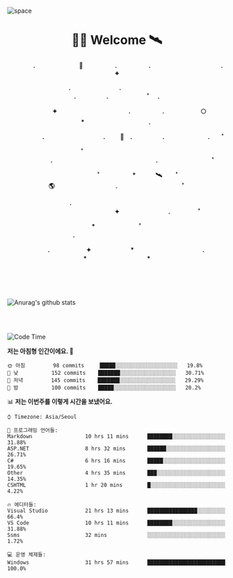 ![space](https://user-images.githubusercontent.com/93513959/153272999-db6423b1-a80f-4b72-bf4c-7be2c9d6d328.png)



<h1 align="center">👨‍🚀 Welcome  🛰︎</h1>
<h4 align='center'>
<p align="center">　　　　.　　　　　　  　🌠　　　   　. 　　　　　.　　　　　　　　　　　  . 　　　 　       ✦     </p>
<p align="center">.　　　　　　　　.　　  　　　　  　 　　　　　　　　　　　.　　　　　.　　　　   　 ﾟ             　.        </p>
<p align="center">　　　　✦　　　　　  　　　　    　. 　　　　　.　　　　　　🌕　*　　　　　　　　　　  . 　　　 　            </p>
<p align="center">　　  　         　　. 　　　　   　 　　　.     　   　🚀　.　　　　　.　　　   　　　 .             　 ﾟ   </p>
<p align="center">　　ﾟ　　　　　　　　  　　　　   　 　　　　.　　　　　　　　　　　　　　　　　.   　　　            　  　　　ﾟ</p>
<p align="center"> 　　　　　　　ﾟ　　　 　　*　　   🛰︎　 　ﾟ　　　　🌎　　　　　　　　　　.　　　　　　　   　　  ﾟ          　   </p>
<p align="center">.　　　　　　　　　　  　　　　   　 　　　　　　　　　　　　 ✦　　　　　　　　.　   　　             ﾟ　  　　   </p>
<p align="center">　　　*　　　　　　  　ﾟ　　   　 　　　　.　　　　　　　　　　　　　　　　   　　            　  　　            </p>
<p align="center">　　　.　　　　　　✦  　　　　　   *　 　　　　　　　　　　.　　　　　　　*　　　　　   　              　  　*　  </p>

<!--[![spotify-github-profile](https://spotify-github-profile.vercel.app/api/view?uid=316vepr7x7ia45xvcuqyysvtmpfe&cover_image=true&theme=novatorem&bar_color=37bac3&bar_color_cover=false)](https://spotify-github-profile.vercel.app/api/view?uid=316vepr7x7ia45xvcuqyysvtmpfe&redirect=true)-->

</h4>

<br>
<br>
<br>


<!--![Top Langs](https://github-readme-stats.vercel.app/api/top-langs/?username=KYJKY&layout=compact&theme=tokyonight)-->


<p align="left">

![Anurag's github stats](https://github-readme-stats.vercel.app/api?username=KYJKY&show_icons=true&theme=tokyonight)

<!--<img src="https://github-readme-stats.vercel.app/api/top-langs?username=KYJKY&show_icons=true&locale=en&layout=compact&theme=radical" alt="KYJKY" />-->
<!--<img src="https://github-readme-stats.vercel.app/api?username=KYJKY&show_icons=true&locale=en&theme=radical" alt="KYJKY" />--> <br><br></p>

<!--START_SECTION:waka-->
![Code Time](http://img.shields.io/badge/Code%20Time-1%2C003%20hrs%2049%20mins-blue)

**저는 아침형 인간이에요. 🐤** 

```text
🌞 아침         98 commits     █████░░░░░░░░░░░░░░░░░░░░   19.8% 
🌆 낮　         152 commits    ███████░░░░░░░░░░░░░░░░░░   30.71% 
🌃 저녁         145 commits    ███████░░░░░░░░░░░░░░░░░░   29.29% 
🌙 밤　         100 commits    █████░░░░░░░░░░░░░░░░░░░░   20.2%

```


📊 **저는 이번주를 이렇게 시간을 보냈어요.** 

```text
⌚︎ Timezone: Asia/Seoul

💬 프로그래밍 언어들: 
Markdown                 10 hrs 11 mins      ████████░░░░░░░░░░░░░░░░░   31.88% 
ASP.NET                  8 hrs 32 mins       ██████░░░░░░░░░░░░░░░░░░░   26.71% 
C#                       6 hrs 16 mins       █████░░░░░░░░░░░░░░░░░░░░   19.65% 
Other                    4 hrs 35 mins       ███░░░░░░░░░░░░░░░░░░░░░░   14.35% 
CSHTML                   1 hr 20 mins        █░░░░░░░░░░░░░░░░░░░░░░░░   4.22%

🔥 에디터들: 
Visual Studio            21 hrs 13 mins      ████████████████░░░░░░░░░   66.4% 
VS Code                  10 hrs 11 mins      ████████░░░░░░░░░░░░░░░░░   31.88% 
Ssms                     32 mins             ░░░░░░░░░░░░░░░░░░░░░░░░░   1.72%

💻 운영 체제들: 
Windows                  31 hrs 57 mins      █████████████████████████   100.0%

```


<!--END_SECTION:waka-->
